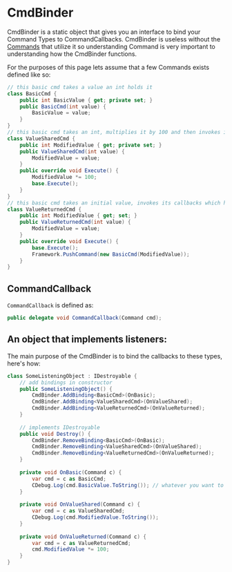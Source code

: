 # CmdBinder

CmdBinder is a static object that gives you an interface to bind your Command Types to CommandCallbacks.  CmdBinder is useless without the [Commands](CommandObject.md) that utilize it so understanding Command is very important to understanding how the CmdBinder functions.

For the purposes of this page lets assume that a few Commands exists defined like so:
```csharp
// this basic cmd takes a value an int holds it
class BasicCmd {
	public int BasicValue { get; private set; }
	public BasicCmd(int value) {
		BasicValue = value;
	}
}
// this basic cmd takes an int, multiplies it by 100 and then invokes its callbacks
class ValueSharedCmd {
	public int ModifiedValue { get; private set; }
	public ValueSharedCmd(int value) {
		ModifiedValue = value;
	}
	public override void Execute() {
		ModifiedValue *= 100;
		base.Execute();
	}
}
// this basic cmd takes an initial value, invokes its callbacks which have the capability of modifying the value, then pushes a new BasicCmd with the resulting value
class ValueReturnedCmd {
	public int ModifiedValue { get; set; }
	public ValueReturnedCmd(int value) {
		ModifiedValue = value;
	}
	public override void Execute() {
		base.Execute();
		Framework.PushCommand(new BasicCmd(ModifiedValue));
	}
}
```

## CommandCallback

`CommandCallback` is defined as:
```csharp
public delegate void CommandCallback(Command cmd);
```

## An object that implements listeners:

The main purpose of the CmdBinder is to bind the callbacks to these types, here's how:

```csharp
class SomeListeningObject : IDestroyable {
	// add bindings in constructor
	public SomeListeningObject() {
		CmdBinder.AddBinding<BasicCmd>(OnBasic);
		CmdBinder.AddBinding<ValueSharedCmd>(OnValueShared);
		CmdBinder.AddBinding<ValueReturnedCmd>(OnValueReturned);
	}
	
	// implements IDestroyable
	public void Destroy() {
		CmdBinder.RemoveBinding<BasicCmd>(OnBasic);
		CmdBinder.RemoveBinding<ValueSharedCmd>(OnValueShared);
		CmdBinder.RemoveBinding<ValueReturnedCmd>(OnValueReturned);
	}
	
	private void OnBasic(Command c) {
		var cmd = c as BasicCmd;
		CDebug.Log(cmd.BasicValue.ToString()); // whatever you want to do
	}
	
	private void OnValueShared(Command c) {
		var cmd = c as ValueSharedCmd;
		CDebug.Log(cmd.ModifiedValue.ToString());
	}
	
	private void OnValueReturned(Command c) {
		var cmd = c as ValueReturnedCmd;
		cmd.ModifiedValue *= 100;
	}	
}	
```